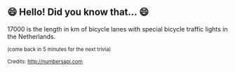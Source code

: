 ## 😄 Hello! Did you know that... 😄
17000 is the length in km of bicycle lanes with special bicycle traffic lights in the Netherlands.

<sup>(come back in 5 minutes for the next trivia)</sup>


<sup>Credits: http://numbersapi.com</sup>
